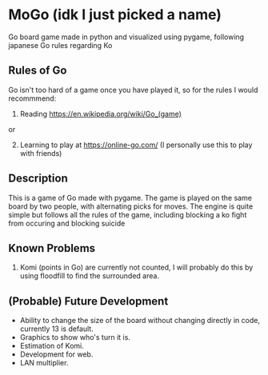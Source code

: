 # MoGo (idk I just picked a name)
Go board game made in python and visualized using pygame, following japanese Go rules regarding Ko

## Rules of Go

Go isn't too hard of a game once you have played it, so for the rules I would recommmend:
1. Reading https://en.wikipedia.org/wiki/Go_(game)

or

2. Learning to play at https://online-go.com/ (I personally use this to play with friends)

## Description

This is a game of Go made with pygame. The game is played on the same board by two people, with alternating picks for moves. The engine is quite simple but follows all the rules of the game, including blocking a ko fight from occuring and blocking suicide 

## Known Problems

1. Komi (points in Go) are currently not counted, I will probably do this by using floodfill to find the surrounded area.

## (Probable) Future Development

- Ability to change the size of the board without changing directly in code, currently 13 is default.
- Graphics to show who's turn it is.
- Estimation of Komi.
- Development for web.
- LAN multiplier.
